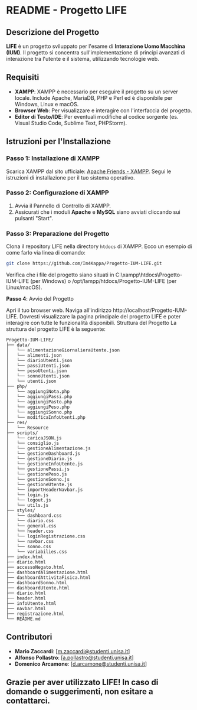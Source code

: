 # README - Progetto LIFE

## Descrizione del Progetto

**LIFE** è un progetto sviluppato per l'esame di **Interazione Uomo Macchina (IUM)**. Il progetto si concentra sull'implementazione di principi avanzati di interazione tra l'utente e il sistema, utilizzando tecnologie web.

## Requisiti

- **XAMPP**: XAMPP è necessario per eseguire il progetto su un server locale. Include Apache, MariaDB, PHP e Perl ed è disponibile per Windows, Linux e macOS.
- **Browser Web**: Per visualizzare e interagire con l'interfaccia del progetto.
- **Editor di Testo/IDE**: Per eventuali modifiche al codice sorgente (es. Visual Studio Code, Sublime Text, PHPStorm).

## Istruzioni per l'Installazione

### Passo 1: Installazione di XAMPP

Scarica XAMPP dal sito ufficiale: [Apache Friends - XAMPP](https://www.apachefriends.org/index.html).
Segui le istruzioni di installazione per il tuo sistema operativo.

### Passo 2: Configurazione di XAMPP

1. Avvia il Pannello di Controllo di XAMPP.
2. Assicurati che i moduli **Apache** e **MySQL** siano avviati cliccando sui pulsanti "Start".

### Passo 3: Preparazione del Progetto

Clona il repository LIFE nella directory `htdocs` di XAMPP. Ecco un esempio di come farlo via linea di comando:

```bash
git clone https://github.com/Im4Kappa/Progetto-IUM-LIFE.git
```

Verifica che i file del progetto siano situati in C:\xampp\htdocs\Progetto-IUM-LIFE (per Windows) o /opt/lampp/htdocs/Progetto-IUM-LIFE (per Linux/macOS).

**Passo 4**: Avvio del Progetto

Apri il tuo browser web.
Naviga all'indirizzo http://localhost/Progetto-IUM-LIFE.
Dovresti visualizzare la pagina principale del progetto LIFE e poter interagire con tutte le funzionalità disponibili.
Struttura del Progetto
La struttura del progetto LIFE è la seguente:
```
Progetto-IUM-LIFE/
├── data/
│   └── alimentazioneGiornalieraUtente.json
│   └── alimenti.json
│   └── diarioUtenti.json
│   └── passiUtenti.json
│   └── pesoUtenti.json
│   └── sonnoUtenti.json
│   └── utenti.json
├── php/
│   └── aggiungiNota.php
│   └── aggiungiPassi.php
│   └── aggiungiPasto.php
│   └── aggiungiPeso.php
│   └── aggiungiSonno.php
│   └── modificaInfoUtenti.php
├── res/
│   └── Resource
├── scripts/
│   └── caricaJSON.js
│   └── consiglio.js
│   └── gestioneAlimentazione.js
│   └── gestioneDashboard.js
│   └── gestioneDiario.js
│   └── gestioneInfoUtente.js
│   └── gestionePassi.js
│   └── gestionePeso.js
│   └── gestioneSonno.js
│   └── gestioneUtente.js
│   └── importHeaderNavbar.js
│   └── login.js
│   └── logout.js
│   └── utils.js
├── styles/
│   └── dashboard.css
│   └── diario.css
│   └── general.css
│   └── header.css
│   └── loginRegistrazione.css
│   └── navbar.css
│   └── sonno.css
│   └── variabilies.css
├── index.html
├── diario.html
├── accessoNegato.html
├── dashboardAlimentazione.html
├── dashboardAttivitaFisica.html
├── dashboardSonno.html
├── dashboardUtente.html
├── diario.html
├── header.html
├── infoUtente.html
├── navbar.html
├── registrazione.html
└── README.md
```
## Contributori
- **Mario Zaccardi**: [m.zaccardi@studenti.unisa.it]
- **Alfonso Pollastro**: [a.pollastro@studenti.unisa.it]
- **Domenico Arcamone**: [d.arcamone@studenti.unisa.it]


## Grazie per aver utilizzato LIFE! In caso di domande o suggerimenti, non esitare a contattarci.
